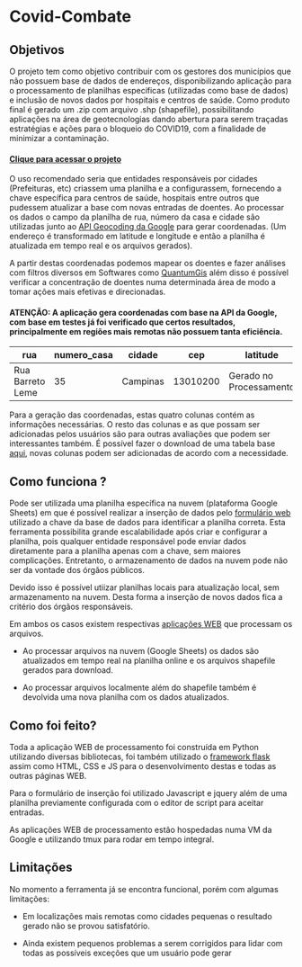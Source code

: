 # Covid-Combate

## Objetivos
O projeto tem como objetivo contribuir com os gestores dos municípios que não possuem base de dados de endereços, disponibilizando aplicação para o processamento de planilhas específicas (utilizadas como base de dados) e inclusão de novos dados por hospitais e centros de saúde. Como produto final é gerado um .zip com arquivo .shp (shapefile), possibilitando  aplicações na área de geotecnologias dando abertura para serem traçadas estratégias e ações para o bloqueio do COVID19, com a finalidade de minimizar a contaminação.

#### [Clique para acessar o projeto](covidcombate.com.br)

O uso recomendado seria que entidades responsáveis por cidades (Prefeituras, etc) criassem uma planilha e a configurassem, fornecendo a chave específica para centros de saúde, hospitais entre outros que pudessem atualizar a base com novas entradas de doentes.
Ao processar os dados o campo da planilha de rua, número da casa e cidade são utilizadas junto ao [API Geocoding da Google](https://developers.google.com/maps/documentation/geocoding/intro) para gerar coordenadas. (Um endereço é transformado em latitude e longitude e então a planilha é atualizada em tempo real e os arquivos gerados). 

A partir destas coordenadas podemos mapear os doentes e fazer análises com filtros diversos em Softwares como [QuantumGis](https://qgis.org/en/site/) além disso é possível verificar a concentração de doentes numa determinada área de modo a tomar ações mais efetivas e direcionadas.

#### ATENÇÃO: A aplicação gera coordenadas com base na API da Google, com base em testes já foi verificado que certos resultados, principalmente em regiões mais remotas não possuem tanta eficiência.

| rua                 | numero_casa  |cidade       |cep|latitude       |longitude      |
| ------------------- | ------------ |------------ | ----|---------------|---------------|
|  Rua Barreto Leme   |  35          | Campinas    | 13010200 |Gerado no Processamento|Gerado no Processamento|

Para a geração das coordenadas, estas quatro colunas contém as informações necessárias. O resto das colunas e as que possam ser adicionadas pelos usuários são para outras avaliações que podem ser interessantes também. É possível fazer o download de  uma tabela base [aqui](https://covidcombate.com.br/escolhaprocessamento.html), novas colunas podem ser adicionadas de acordo com a necessidade.

## Como funciona ?
Pode ser utilizada uma planilha específica na nuvem (plataforma Google Sheets) em que é possível realizar a inserção de dados pelo [formulário web](http://covidcombate.com.br/avisoFormulario.html) utilizado a chave da base de dados para identificar a planilha correta. Esta ferramenta possibilita grande escalabilidade após criar e configurar a planilha, pois qualquer entidade responsável pode enviar dados diretamente para a planilha apenas com a chave, sem maiores complicações. Entretanto, o armazenamento de dados na nuvem pode não ser da vontade dos órgãos públicos.

Devido isso é possível utiizar planilhas locais para atualização local, sem armazenamento na nuvem. Desta forma a inserção de novos dados fica a critério dos órgãos responsáveis. 

Em ambos os casos existem respectivas [aplicações WEB](https://covidcombate.com.br/escolhaprocessamento.html) que processam os arquivos.

* Ao processar arquivos na nuvem (Google Sheets) os dados são atualizados em tempo real na planilha online e os arquivos shapefile gerados para download.

* Ao processar arquivos localmente além do shapefile também é devolvida uma nova planilha com os dados atualizados.

## Como foi feito?

Toda a aplicação WEB de processamento foi construída em Python utilizando diversas bibliotecas, foi também utilizado o [framework flask](https://flask.palletsprojects.com/en/1.1.x/) assim como HTML, CSS e JS para o desenvolvimento destas e todas as outras páginas WEB.

Para o formulário de inserção foi utilizado Javascript e jquery além de uma planilha previamente configurada com o editor de script para aceitar entradas.

As aplicações WEB de processamento estão hospedadas numa VM da Google e utilizando tmux para rodar em tempo integral. 

## Limitações

No momento a ferramenta já se encontra funcional, porém com algumas limitações:

  * Em localizações mais remotas como cidades pequenas o resultado gerado não se provou satisfatório.
  
  * Ainda existem pequenos problemas a serem corrigidos para lidar com todas as possíveis exceções que um usuário pode gerar









